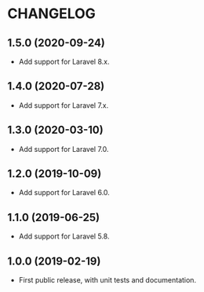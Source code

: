 CHANGELOG
=========

## 1.5.0 (2020-09-24)
 - Add support for Laravel 8.x.

## 1.4.0 (2020-07-28)
 - Add support for Laravel 7.x.

## 1.3.0 (2020-03-10)
 - Add support for Laravel 7.0.

## 1.2.0 (2019-10-09)
 - Add support for Laravel 6.0.

## 1.1.0 (2019-06-25)
 - Add support for Laravel 5.8.

## 1.0.0 (2019-02-19)
 - First public release, with unit tests and documentation.
